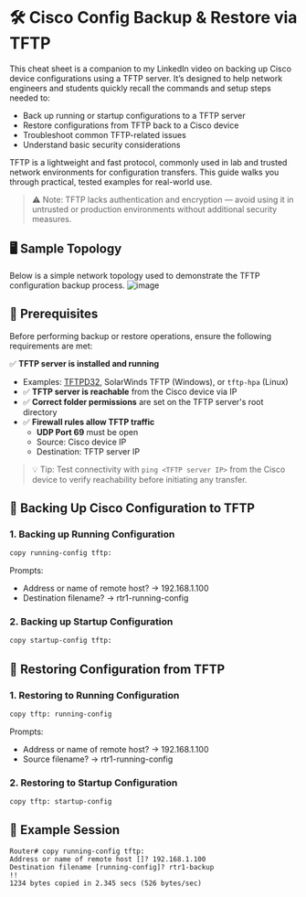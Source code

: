 # 🛠 Cisco Config Backup & Restore via TFTP

This cheat sheet is a companion to my LinkedIn video on backing up Cisco device configurations using a TFTP server. It’s designed to help network engineers and students quickly recall the commands and setup steps needed to:

- Back up running or startup configurations to a TFTP server
- Restore configurations from TFTP back to a Cisco device
- Troubleshoot common TFTP-related issues
- Understand basic security considerations

TFTP is a lightweight and fast protocol, commonly used in lab and trusted network environments for configuration transfers. This guide walks you through practical, tested examples for real-world use.

> ⚠️ Note: TFTP lacks authentication and encryption — avoid using it in untrusted or production environments without additional security measures.


## 🖥 Sample Topology
Below is a simple network topology used to demonstrate the TFTP configuration backup process.
![image](https://github.com/user-attachments/assets/1e8a1ab8-ea05-4adf-96d9-dde7fdc42e7d)

## 📌 Prerequisites

Before performing backup or restore operations, ensure the following requirements are met:

✅ **TFTP server is installed and running**
  - Examples: [TFTPD32](http://tftpd32.jounin.net/), SolarWinds TFTP (Windows), or `tftp-hpa` (Linux)
- ✅ **TFTP server is reachable** from the Cisco device via IP
- ✅ **Correct folder permissions** are set on the TFTP server's root directory
- ✅ **Firewall rules allow TFTP traffic**
  - **UDP Port 69** must be open
  - Source: Cisco device IP  
  - Destination: TFTP server IP

> 💡 Tip: Test connectivity with `ping <TFTP server IP>` from the Cisco device to verify reachability before initiating any transfer.

##
##
## 🔁 Backing Up Cisco Configuration to TFTP

### 1. Backing up Running Configuration
```bash
copy running-config tftp:
```
Prompts:
 - Address or name of remote host? → 192.168.1.100
 - Destination filename? → rtr1-running-config

### 2. Backing up Startup Configuration
```bash
copy startup-config tftp:
```
##
##
## 🔄 Restoring Configuration from TFTP
### 1. Restoring to Running Configuration
```bash
copy tftp: running-config
```
Prompts:
 - Address or name of remote host? → 192.168.1.100
 - Source filename? → rtr1-running-config
### 2. Restoring to Startup Configuration
```bash
copy tftp: startup-config
```
##
##

## 🧰 Example Session
```plaintext
Router# copy running-config tftp:
Address or name of remote host []? 192.168.1.100
Destination filename [running-config]? rtr1-backup
!!
1234 bytes copied in 2.345 secs (526 bytes/sec)
```

